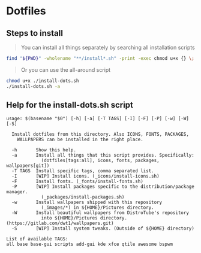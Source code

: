 # Dotfiles

## Steps to install

> You can install all things separately by searching all installation scripts
```bash
find "${PWD}" -wholename "**/install*.sh" -print -exec chmod u+x {} \;
```

> Or you can use the all-around script
```bash
chmod u+x ./install-dots.sh
./install-dots.sh -a
```

## Help for the install-dots.sh script

```
usage: $(basename "$0") [-h] [-a] [-T TAGS] [-I] [-F] [-P] [-w] [-W] [-S]

  Install dotfiles from this directory. Also ICONS, FONTS, PACKAGES,
    WALLPAPERS can be installed in the right place.

  -h       Show this help.
  -a       Install all things that this script provides. Specifically:
             (dotfiles[tags:all], icons, fonts, packages, wallpapers[git])
  -T TAGS  Install specific tags, comma separated list.
  -I       [WIP] Install icons. (_icons/install-icons.sh)
  -F       Install fonts. (_fonts/install-fonts.sh)
  -P       [WIP] Install packages specific to the distribution/package manager.
             (_packages/install-packages.sh)
  -w       Install wallpapers shipped with this repository
             (_images/*) in ${HOME}/Pictures directory.
  -W       Install beautiful wallpapers from DistroTube's repository
             into ${HOME}/Pictures directory. (https://gitlab.com/dwt1/wallpapers.git)
  -S       [WIP] Install system tweaks. (Outside of ${HOME} directory)

List of available TAGS:
all base base-gui scripts add-gui kde xfce qtile awesome bspwm
```
